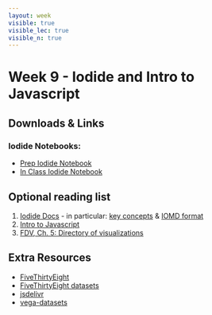 ```yaml
---
layout: week
visible: true
visible_lec: true
visible_n: true
---
```


# Week 9 - Iodide and Intro to Javascript

## Downloads & Links

### Iodide Notebooks:

 * <a href="https://alpha.iodide.io/notebooks/4351/">Prep Iodide Notebook</a>
 * <a href="https://alpha.iodide.io/notebooks/4367/">In Class Iodide Notebook</a>

## Optional reading list

 1. <a href="https://alpha.iodide.io/">Iodide Docs</a> - in particular: <a href="https://iodide-project.github.io/docs/key_concepts/">key concepts</a> & <a href="https://iodide-project.github.io/docs/iomd/">IOMD format</a>
 1. <a href="https://www.codecademy.com/learn/introduction-to-javascript">Intro to Javascript</a>
 1. <a href="https://serialmentor.com/dataviz/directory-of-visualizations.html">FDV, Ch. 5: Directory of visualizations</a>


## Extra Resources
 * [FiveThirtyEight](https://fivethirtyeight.com/)
 * [FiveThirtyEight datasets](https://github.com/fivethirtyeight/data)
 * [jsdelivr](https://www.jsdelivr.com/)
 * [vega-datasets](https://github.com/vega/vega-datasets/tree/master/data)
 

